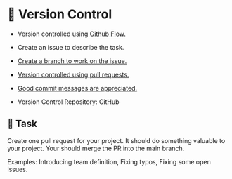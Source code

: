 :wave: Version Control
====

- Version controlled using [Github Flow.](https://medium.com/@patrickporto/4-branching-workflows-for-git-30d0aaee7bf)

- Create an issue to describe the task.

- [Create a branch to work on the issue.](https://docs.github.com/en/issues/tracking-your-work-with-issues/creating-a-branch-for-an-issue)

- [Version controlled using pull requests.](https://docs.github.com/en/pull-requests/collaborating-with-pull-requests/proposing-changes-to-your-work-with-pull-requests/creating-a-pull-request)

- [Good commit messages are appreciated.](https://www.freecodecamp.org/news/how-to-write-better-git-commit-messages/)

- Version Control Repository: GitHub


## 👷 Task

Create one pull request for your project.
It should do something valuable to your project.
Your should merge the PR into the main branch.

Examples: Introducing team definition, Fixing typos, Fixing some open issues.